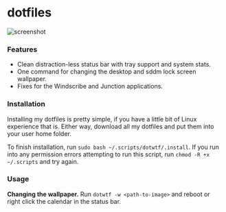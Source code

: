 # dotfiles
![screenshot](https://i.imgur.com/16vyh7p.png)

### Features
- Clean distraction-less status bar with tray support and system stats.
- One command for changing the desktop and sddm lock screen wallpaper.
- Fixes for the Windscribe and Junction applications.

### Installation
Installing my dotfiles is pretty simple, if you have a little bit of Linux experience that is. Either way, download all my dotfiles and put them into your user home folder.

To finish installation, run `sudo bash ~/.scripts/dotwtf/.install`. If you run into any permission errors attempting to run this script, run `chmod -R +x ~/.scripts` and try again.

### Usage
**Changing the wallpaper.** Run `dotwtf -w <path-to-image>` and reboot or right click the calendar in the status bar.
